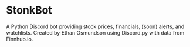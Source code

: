 # StonkBot
A Python Discord bot providing stock prices, financials, (soon) alerts, and watchlists. Created by Ethan Osmundson using Discord.py with data from Finnhub.io.
